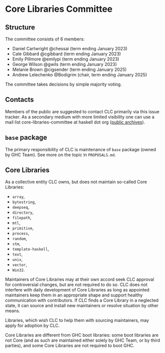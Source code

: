 # Core Libraries Committee

## Structure

The committee consists of 6 members:

* Daniel Cartwright @chessai (term ending January 2023)
* Cale Gibbard @cgibbard (term ending January 2023)
* Emily Pillmore @emilypi (term ending January 2023)
* George Wilson @gwils (term ending January 2023)
* Melanie Brown @cigsender (term ending January 2025)
* Andrew Lelechenko @Bodigrim (chair, term ending January 2025)

The committee takes decisions by simple majority voting.

## Contacts

Members of the public are suggested to contact CLC primarily via this issue tracker.
As a secondary medium with more limited visibility one can use a mail list
core-libraries-committee at haskell dot org
([public archives](https://groups.google.com/g/haskell-core-libraries)).

## `base` package

The primary responsibility of CLC is maintenance of `base` package (owned by GHC Team).
See more on the topic in `PROPOSALS.md`.

## Core Libraries

As a collective entity CLC owns, but does not maintain so-called Core Libraries:

* `array`,
* `bytestring`,
* `deepseq`,
* `directory`,
* `filepath`,
* `mtl`,
* `primitive`,
* `process`,
* `random`,
* `stm`,
* `template-haskell`,
* `text`,
* `unix`,
* `vector`,
* `Win32`.

Maintainers of Core Libraries may at their own accord seek CLC approval for
controversial changes, but are not required to do so. CLC does not interfere
with daily development of Core Libraries as long as appointed maintainers
keep them in an appropriate shape and support healthy communication with
contributors. If CLC finds a Core Library in a neglected state, it can
source and install new maintainers or resolve situation by other means.

Libraries, which wish CLC to help them with sourcing maintainers,
may apply for adoption by CLC.

Core Libraries are different from GHC boot libraries: some boot libraries are not Core
(and as such are maintained either solely by GHC Team, or by third parties), and some
Core Libraries are not required to boot GHC.
